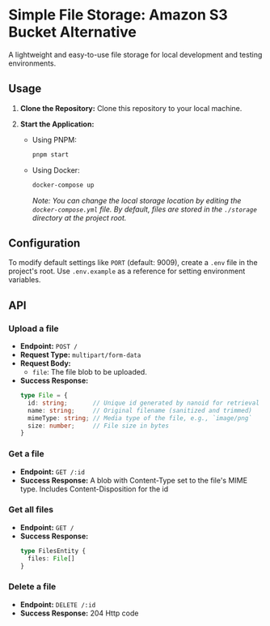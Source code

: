 # Simple File Storage: Amazon S3 Bucket Alternative

A lightweight and easy-to-use file storage for local development and testing environments.

## Usage

1. **Clone the Repository:**
   Clone this repository to your local machine.

2. **Start the Application:**
   - Using PNPM:
     ```bash
     pnpm start
     ```
   - Using Docker:
     ```bash
     docker-compose up
     ```
     *Note: You can change the local storage location by editing the `docker-compose.yml` file. By default, files are stored in the `./storage` directory at the project root.*

## Configuration

To modify default settings like `PORT` (default: 9009), create a `.env` file in the project's root. Use `.env.example` as a reference for setting environment variables.

## API

### Upload a file

- **Endpoint:** `POST /`
- **Request Type:** `multipart/form-data`
- **Request Body:**
  - `file`: The file blob to be uploaded.
- **Success Response:**
  ```typescript
  type File = {
    id: string;       // Unique id generated by nanoid for retrieval
    name: string;     // Original filename (sanitized and trimmed)
    mimeType: string; // Media type of the file, e.g., `image/png`
    size: number;     // File size in bytes
  }
  ```

### Get a file

- **Endpoint:** `GET /:id`
- **Success Response:**
  A blob with Content-Type set to the file's MIME type.
  Includes Content-Disposition for the id

### Get all files

- **Endpoint:** `GET /`
- **Success Response:**
  ```typescript
  type FilesEntity {
    files: File[]
  }
  ```

### Delete a file

- **Endpoint:** `DELETE /:id`
- **Success Response:**
  204 Http code
